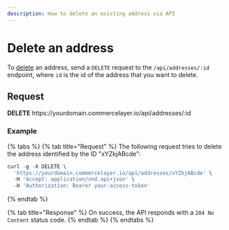 ```yaml
---
description: How to delete an existing address via API
---
```


# Delete an address

To <a href="https://docs.commercelayer.io/developers/deleting-resources" target="_blank">delete</a> an address, send a `DELETE` request to the `/api/addresses/:id` endpoint, where `id` is the id of the address that you want to delete.

## Request

**DELETE** https://<i></i>yourdomain.commercelayer.io/api/addresses/:id

### Example

{% tabs %}
{% tab title="Request" %}
The following request tries to delete the address identified by the ID "xYZkjABcde":

```javascript
curl -g -X DELETE \
  'https://yourdomain.commercelayer.io/api/addresses/xYZkjABcde' \
  -H 'Accept: application/vnd.api+json' \
  -H 'Authorization: Bearer your-access-token'
```
{% endtab %}

{% tab title="Response" %}
On success, the API responds with a `204 No Content` status code.
{% endtab %}
{% endtabs %}

